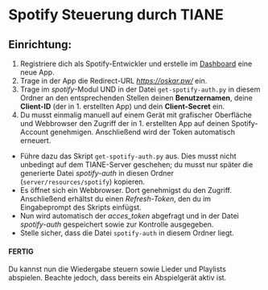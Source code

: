 # Spotify Steuerung durch TIANE

## Einrichtung:

1. Registriere dich als Spotify-Entwickler und erstelle im [Dashboard](https://developer.spotify.com/dashboard/applications) eine neue App.
2. Trage in der App die Redirect-URL _https://oskar.pw/_ ein.
3. Trage im _spotify_-Modul UND in der Datei `get-spotify-auth.py` in diesem Ordner an den entsprechenden Stellen deinen **Benutzernamen**, deine **Client-ID** (der in 1. erstellten App) und dein **Client-Secret** ein.
4. Du musst einmalig manuell auf einem Gerät mit grafischer Oberfläche und Webbrowser den Zugriff der in 1. erstellten App auf deinen Spotify-Account genehmigen. Anschließend wird der Token automatisch erneuert.
  * Führe dazu das Skript `get-spotify-auth.py` aus. Dies musst nicht unbedingt auf dem TIANE-Server geschehen; du musst nur später die generierte Datei _spotify-auth_ in diesen Ordner (`server/resources/spotify`) kopieren.
  * Es öffnet sich ein Webbrowser. Dort genehmigst du den Zugriff. Anschließend erhältst du einen _Refresh-Token_, den du im Eingabeprompt des Skripts einfügst.
  * Nun wird automatisch der _acces_token_ abgefragt und in der Datei _spotify-auth_ gespeichert sowie zur Kontrolle ausgegeben.
  * Stelle sicher, dass die Datei `spotify-auth` in diesem Ordner liegt.

#### FERTIG
Du kannst nun die Wiedergabe steuern sowie Lieder und Playlists abspielen. Beachte jedoch, dass bereits ein Abspielgerät aktiv ist.
